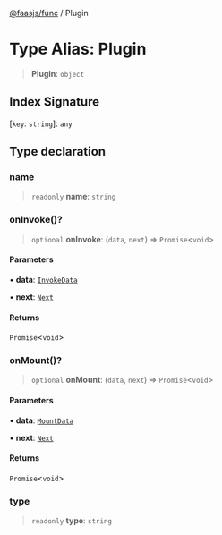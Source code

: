[@faasjs/func](../README.md) / Plugin

# Type Alias: Plugin

> **Plugin**: `object`

## Index Signature

 \[`key`: `string`\]: `any`

## Type declaration

### name

> `readonly` **name**: `string`

### onInvoke()?

> `optional` **onInvoke**: (`data`, `next`) => `Promise`\<`void`\>

#### Parameters

• **data**: [`InvokeData`](InvokeData.md)

• **next**: [`Next`](Next.md)

#### Returns

`Promise`\<`void`\>

### onMount()?

> `optional` **onMount**: (`data`, `next`) => `Promise`\<`void`\>

#### Parameters

• **data**: [`MountData`](MountData.md)

• **next**: [`Next`](Next.md)

#### Returns

`Promise`\<`void`\>

### type

> `readonly` **type**: `string`
